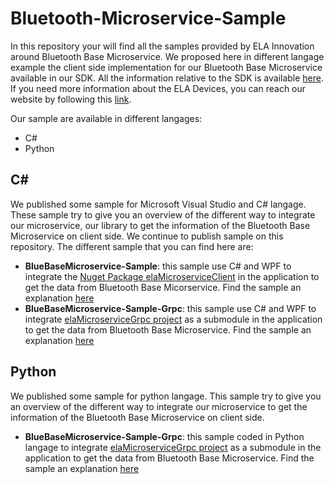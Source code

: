 # Bluetooth-Microservice-Sample
In this repository your will find all the samples provided by ELA Innovation around Bluetooth Base Microservice. We proposed here in different langage example the client side implementation for our Bluetooth Base Microservice available in our SDK. All the information relative to the SDK is available [here][here_ela_sdk]. If you need more information about the ELA Devices, you can reach our website by following this [link][here_ela_website].

Our sample are available in different langages:
- C#
- Python

## C#
We published some sample for Microsoft Visual Studio and C# langage. These sample try to give you an overview of the different way to integrate our microservice, our library to get the information of the Bluetooth Base Microservice on client side. We continue to publish sample on this repository. The different sample that you can find here are:

- **BlueBaseMicroservice-Sample**: this sample use C# and WPF to integrate the [Nuget Package elaMicroserviceClient][here_ela_nuget_msclient] in the application to get the data from Bluetooth Base Micorservice. Find the sample an explanation [here][here_csharp_nuget]
- **BlueBaseMicroservice-Sample-Grpc**: this sample use C# and WPF to integrate [elaMicroserviceGrpc project][here_ela_msgrpc] as a submodule in the application to get the data from Bluetooth Base Microservice. Find the sample an explanation [here][here_csharp_grpc]

## Python
We published some sample for python langage. This sample try to give you an overview of the different way to integrate our microservice to get the information of the Bluetooth Base Microservice on client side.
- **BlueBaseMicroservice-Sample-Grpc**: this sample coded in Python langage to integrate [elaMicroserviceGrpc project][here_ela_msgrpc] as a submodule in the application to get the data from Bluetooth Base Microservice. Find the sample an explanation [here][here_python_sample]

[here_ela_website]: https://elainnovation.com

[here_ela_sdk]: https://github.com/elaInnovation/ELA-Microservices

[here_ela_msgrpc]: https://github.com/elaInnovation/elaMicroserviceGrpc

[here_ela_nuget_msclient]: https://www.nuget.org/packages/elaMicroserviceClient/

[here_python_sample]: https://github.com/elaInnovation/Bluetooth-Microservice-Samples/tree/master/Python/BlueBaseMicroservice-Sample-Grpc

[here_csharp_nuget]: https://github.com/elaInnovation/Bluetooth-Microservice-Samples/tree/master/C%23/BlueBaseMicroservice-Sample-Nuget

[here_csharp_grpc]: https://github.com/elaInnovation/Bluetooth-Microservice-Samples/tree/master/C%23/BlueBaseMicroservice-Sample-Grpc
